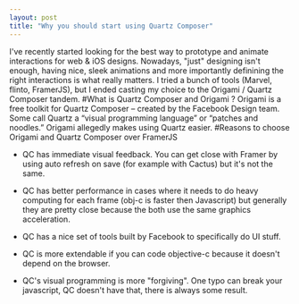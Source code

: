 ```yaml
---
layout: post
title: "Why you should start using Quartz Composer"
---
```


I've recently started looking for the best way to prototype and animate interactions for web & iOS designs. Nowadays, "just" designing isn't enough, having nice, sleek animations and more importantly definining the right interactions is what really matters. 
I tried a bunch of tools (Marvel, flinto, FramerJS), but I ended casting my choice to the Origami / Quartz Composer tandem.
#What is Quartz Composer and Origami ?
Origami is a free toolkit for Quartz Composer – created by the Facebook Design team. Some call Quartz a “visual programming language” or “patches and noodles.” Origami allegedly makes using Quartz easier. 
#Reasons to choose Origami and Quartz Composer over FramerJS

+ QC has immediate visual feedback. You can get close with Framer by using auto refresh on save (for example with Cactus) but it's not the same.

+ QC has better performance in cases where it needs to do heavy computing for each frame (obj-c is faster then Javascript) but generally they are pretty close because the both use the same graphics acceleration.

+ QC has a nice set of tools built by Facebook to specifically do UI stuff.

+ QC is more extendable if you can code objective-c because it doesn't depend on the browser.

+ QC's visual programming is more "forgiving". One typo can break your javascript, QC doesn't have that, there is always some result.

